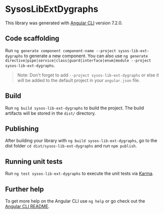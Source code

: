 # SysosLibExtDygraphs

This library was generated with [Angular CLI](https://github.com/angular/angular-cli) version 7.2.0.

## Code scaffolding

Run `ng generate component component-name --project sysos-lib-ext-dygraphs` to generate a new component. You can also use `ng generate directive|pipe|service|class|guard|interface|enum|module --project sysos-lib-ext-dygraphs`.
> Note: Don't forget to add `--project sysos-lib-ext-dygraphs` or else it will be added to the default project in your `angular.json` file. 

## Build

Run `ng build sysos-lib-ext-dygraphs` to build the project. The build artifacts will be stored in the `dist/` directory.

## Publishing

After building your library with `ng build sysos-lib-ext-dygraphs`, go to the dist folder `cd dist/sysos-lib-ext-dygraphs` and run `npm publish`.

## Running unit tests

Run `ng test sysos-lib-ext-dygraphs` to execute the unit tests via [Karma](https://karma-runner.github.io).

## Further help

To get more help on the Angular CLI use `ng help` or go check out the [Angular CLI README](https://github.com/angular/angular-cli/blob/master/README.md).

